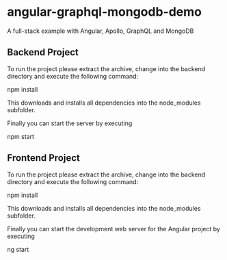 # angular-graphql-mongodb-demo
A full-stack example with Angular, Apollo, GraphQL and MongoDB 

## Backend Project

To run the project please extract the archive, change into the backend directory and execute the following command:

npm install

This downloads and installs all dependencies into the node_modules subfolder.

Finally you can start the server by executing

npm start

## Frontend Project

To run the project please extract the archive, change into the backend directory and execute the following command:

npm install

This downloads and installs all dependencies into the node_modules subfolder.

Finally you can start the development web server for the Angular project by executing

ng start